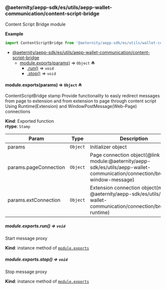 <a id="module_@aeternity/aepp-sdk/es/utils/aepp-wallet-communication/content-script-bridge"></a>

### @aeternity/aepp-sdk/es/utils/aepp-wallet-communication/content-script-bridge
Content Script Bridge module

**Example**  
```js
import ContentScriptBridge from '@aeternity/aepp-sdk/es/utils/wallet-communication/content-script-bridge
```

* [@aeternity/aepp-sdk/es/utils/aepp-wallet-communication/content-script-bridge](#module_@aeternity/aepp-sdk/es/utils/aepp-wallet-communication/content-script-bridge)
    * [module.exports(params)](#exp_module_@aeternity/aepp-sdk/es/utils/aepp-wallet-communication/content-script-bridge--module.exports) ⇒ `Object` ⏏
        * [.run()](#module_@aeternity/aepp-sdk/es/utils/aepp-wallet-communication/content-script-bridge--module.exports+run) ⇒ `void`
        * [.stop()](#module_@aeternity/aepp-sdk/es/utils/aepp-wallet-communication/content-script-bridge--module.exports+stop) ⇒ `void`

<a id="exp_module_@aeternity/aepp-sdk/es/utils/aepp-wallet-communication/content-script-bridge--module.exports"></a>

#### module.exports(params) ⇒ `Object` ⏏
ContentScriptBridge stamp
Provide functionality to easly redirect messages from page to extension and from extension to page through content script
Using Runtime(Extension) and WindowPostMessage(Web-Page) connections

**Kind**: Exported function  
**rtype**: `Stamp`

| Param | Type | Description |
| --- | --- | --- |
| params | `Object` | Initializer object |
| params.pageConnection | `Object` | Page connection object(@link module:@aeternity/aepp-sdk/es/utils/aepp-wallet-communication/connection/browser-window-message) |
| params.extConnection | `Object` | Extension connection object(module: @aeternity/aepp-sdk/es/utils/aepp-wallet-communication/connection/browser-runtime) |

<a id="module_@aeternity/aepp-sdk/es/utils/aepp-wallet-communication/content-script-bridge--module.exports+run"></a>

##### module.exports.run() ⇒ `void`
Start message proxy

**Kind**: instance method of [`module.exports`](#exp_module_@aeternity/aepp-sdk/es/utils/aepp-wallet-communication/content-script-bridge--module.exports)  
<a id="module_@aeternity/aepp-sdk/es/utils/aepp-wallet-communication/content-script-bridge--module.exports+stop"></a>

##### module.exports.stop() ⇒ `void`
Stop message proxy

**Kind**: instance method of [`module.exports`](#exp_module_@aeternity/aepp-sdk/es/utils/aepp-wallet-communication/content-script-bridge--module.exports)  
